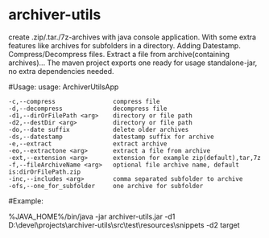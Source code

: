 # archiver-utils
create .zip/.tar./7z-archives with java console application. With some extra features like archives for subfolders in a directory. Adding Datestamp. Compress/Decompress files. Extract a file from archive(containing archives)... The maven project exports one ready for usage standalone-jar, no extra dependencies needed.

#Usage:
usage: ArchiverUtilsApp

	-c,--compress                compress file
	-d,--decompress              decompress file
	-d1,--dirOrFilePath <arg>    directory or file path
	-d2,--destDir <arg>          directory or file path
	-do,--date suffix            delete older archives
	-ds,--datestamp              datestamp suffix for archive
	-e,--extract                 extract archive
	-eo,--extractone <arg>       extract a file from archive
	-ext,--extension <arg>       extension for example zip(default),tar,7z
	-f,--fileArchiveName <arg>   optional file archive name, default is:dirOrFilePath.zip
	-inc,--includes <arg>        comma separated subfolder to archive
	-ofs,--one_for_subfolder     one archive for subfolder

#Example:
 
%JAVA_HOME%/bin/java -jar archiver-utils.jar -d1 D:\devel\projects\archiver-utils\src\test\resources\snippets -d2 target